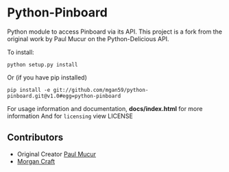 Python-Pinboard
================

Python module to access Pinboard via its API. This project is a fork from the original work by Paul Mucur on the Python-Delicious API.  

To install:

    python setup.py install
    

Or (if you have pip installed)

    pip install -e git://github.com/mgan59/python-pinboard.git@v1.0#egg=python-pinboard

For usage information and documentation, **docs/index.html** for more information
And for ```licensing``` view LICENSE

Contributors
------------

* Original Creator [Paul Mucur](https://github.com/mudge)
* [Morgan Craft](https://github.com/mgan59)
